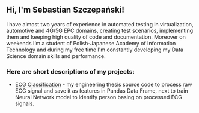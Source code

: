 ## Hi, I'm Sebastian Szczepański!

I have almost two years of experience in automated testing in virtualization, automotive and 4G/5G EPC domains, creating test scenarios, implementing them and keeping high quality of code and documentation. Moreover on weekends I’m a student of Polish-Japanese Academy of Information Technology and during my free time I'm constantly developing my Data Science domain skills and performance.

### Here are short descriptions of my projects:
- [ECG Classification](https://github.com/SebastianSzczepanski00/ECG_Classification/tree/main) - my engineering thesis source code to process raw ECG signal and save it as features in Pandas Data Frame, next to train Neural Network model to identify person basing on processed ECG signals.
